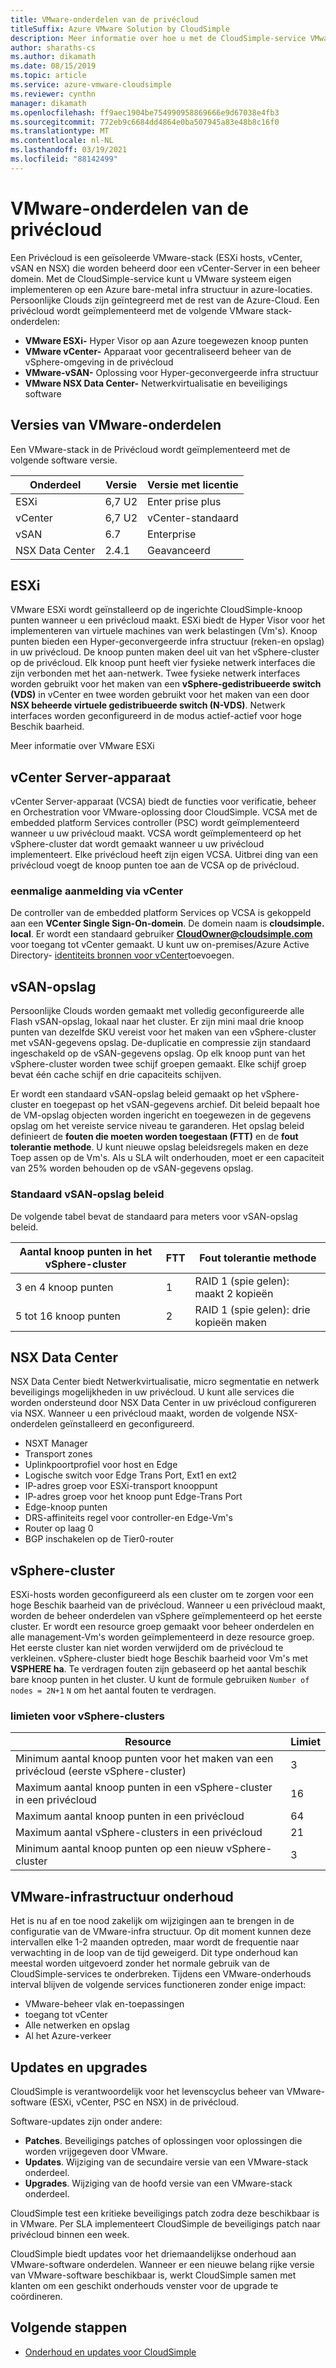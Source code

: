 ```yaml
---
title: VMware-onderdelen van de privécloud
titleSuffix: Azure VMware Solution by CloudSimple
description: Meer informatie over hoe u met de CloudSimple-service VMware systeem eigen kunt implementeren in azure-locaties. Persoonlijke Clouds zijn geïntegreerd met de rest van de Azure-Cloud.
author: sharaths-cs
ms.author: dikamath
ms.date: 08/15/2019
ms.topic: article
ms.service: azure-vmware-cloudsimple
ms.reviewer: cynthn
manager: dikamath
ms.openlocfilehash: ff9aec1904be754990958869666e9d67038e4fb3
ms.sourcegitcommit: 772eb9c6684dd4864e0ba507945a83e48b8c16f0
ms.translationtype: MT
ms.contentlocale: nl-NL
ms.lasthandoff: 03/19/2021
ms.locfileid: "88142499"
---
```

# <a name="private-cloud-vmware-components"></a>VMware-onderdelen van de privécloud

Een Privécloud is een geïsoleerde VMware-stack (ESXi hosts, vCenter, vSAN en NSX) die worden beheerd door een vCenter-Server in een beheer domein.  Met de CloudSimple-service kunt u VMware systeem eigen implementeren op een Azure bare-metal infra structuur in azure-locaties.  Persoonlijke Clouds zijn geïntegreerd met de rest van de Azure-Cloud.  Een privécloud wordt geïmplementeerd met de volgende VMware stack-onderdelen:

* **VMware ESXi-** Hyper Visor op aan Azure toegewezen knoop punten
* **VMware vCenter-** Apparaat voor gecentraliseerd beheer van de vSphere-omgeving in de privécloud
* **VMware-vSAN-** Oplossing voor Hyper-geconvergeerde infra structuur
* **VMware NSX Data Center-** Netwerkvirtualisatie en beveiligings software  

## <a name="vmware-component-versions"></a>Versies van VMware-onderdelen

Een VMware-stack in de Privécloud wordt geïmplementeerd met de volgende software versie.

| Onderdeel | Versie | Versie met licentie |
|-----------|---------|------------------|
| ESXi | 6,7 U2 | Enter prise plus |
| vCenter | 6,7 U2 | vCenter-standaard |
| vSAN | 6.7 | Enterprise |
| NSX Data Center | 2.4.1 | Geavanceerd |

## <a name="esxi"></a>ESXi

VMware ESXi wordt geïnstalleerd op de ingerichte CloudSimple-knoop punten wanneer u een privécloud maakt.  ESXi biedt de Hyper Visor voor het implementeren van virtuele machines van werk belastingen (Vm's).  Knoop punten bieden een Hyper-geconvergeerde infra structuur (reken-en opslag) in uw privécloud.  De knoop punten maken deel uit van het vSphere-cluster op de privécloud.  Elk knoop punt heeft vier fysieke netwerk interfaces die zijn verbonden met het aan-netwerk.  Twee fysieke netwerk interfaces worden gebruikt voor het maken van een **vSphere-gedistribueerde switch (VDS)** in vCenter en twee worden gebruikt voor het maken van een door **NSX beheerde virtuele gedistribueerde switch (N-VDS)**.  Netwerk interfaces worden geconfigureerd in de modus actief-actief voor hoge Beschik baarheid.

Meer informatie over VMware ESXi

## <a name="vcenter-server-appliance"></a>vCenter Server-apparaat

vCenter Server-apparaat (VCSA) biedt de functies voor verificatie, beheer en Orchestration voor VMware-oplossing door CloudSimple. VCSA met de embedded platform Services controller (PSC) wordt geïmplementeerd wanneer u uw privécloud maakt.  VCSA wordt geïmplementeerd op het vSphere-cluster dat wordt gemaakt wanneer u uw privécloud implementeert.  Elke privécloud heeft zijn eigen VCSA.  Uitbrei ding van een privécloud voegt de knoop punten toe aan de VCSA op de privécloud.

### <a name="vcenter-single-sign-on"></a>eenmalige aanmelding via vCenter

De controller van de embedded platform Services op VCSA is gekoppeld aan een **VCenter Single Sign-On-domein**.  De domein naam is **cloudsimple. local**.  Er wordt een standaard gebruiker **CloudOwner@cloudsimple.com** voor toegang tot vCenter gemaakt.  U kunt uw on-premises/Azure Active Directory- [identiteits bronnen voor vCenter](set-vcenter-identity.md)toevoegen.

## <a name="vsan-storage"></a>vSAN-opslag

Persoonlijke Clouds worden gemaakt met volledig geconfigureerde alle Flash vSAN-opslag, lokaal naar het cluster.  Er zijn mini maal drie knoop punten van dezelfde SKU vereist voor het maken van een vSphere-cluster met vSAN-gegevens opslag.  De-duplicatie en compressie zijn standaard ingeschakeld op de vSAN-gegevens opslag.  Op elk knoop punt van het vSphere-cluster worden twee schijf groepen gemaakt. Elke schijf groep bevat één cache schijf en drie capaciteits schijven.

Er wordt een standaard vSAN-opslag beleid gemaakt op het vSphere-cluster en toegepast op het vSAN-gegevens archief.  Dit beleid bepaalt hoe de VM-opslag objecten worden ingericht en toegewezen in de gegevens opslag om het vereiste service niveau te garanderen.  Het opslag beleid definieert de **fouten die moeten worden toegestaan (FTT)** en de **fout tolerantie methode**.  U kunt nieuwe opslag beleidsregels maken en deze Toep assen op de Vm's. Als u SLA wilt onderhouden, moet er een capaciteit van 25% worden behouden op de vSAN-gegevens opslag.  

### <a name="default-vsan-storage-policy"></a>Standaard vSAN-opslag beleid

De volgende tabel bevat de standaard para meters voor vSAN-opslag beleid.

| Aantal knoop punten in het vSphere-cluster | FTT | Fout tolerantie methode |
|------------------------------------|-----|--------------------------|
| 3 en 4 knoop punten | 1 | RAID 1 (spie gelen): maakt 2 kopieën |
| 5 tot 16 knoop punten | 2 | RAID 1 (spie gelen): drie kopieën maken |

## <a name="nsx-data-center"></a>NSX Data Center

NSX Data Center biedt Netwerkvirtualisatie, micro segmentatie en netwerk beveiligings mogelijkheden in uw privécloud.  U kunt alle services die worden ondersteund door NSX Data Center in uw privécloud configureren via NSX.  Wanneer u een privécloud maakt, worden de volgende NSX-onderdelen geïnstalleerd en geconfigureerd.

* NSXT Manager
* Transport zones
* Uplinkpoortprofiel voor host en Edge
* Logische switch voor Edge Trans Port, Ext1 en ext2
* IP-adres groep voor ESXi-transport knooppunt
* IP-adres groep voor het knoop punt Edge-Trans Port
* Edge-knoop punten
* DRS-affiniteits regel voor controller-en Edge-Vm's
* Router op laag 0
* BGP inschakelen op de Tier0-router

## <a name="vsphere-cluster"></a>vSphere-cluster

ESXi-hosts worden geconfigureerd als een cluster om te zorgen voor een hoge Beschik baarheid van de privécloud.  Wanneer u een privécloud maakt, worden de beheer onderdelen van vSphere geïmplementeerd op het eerste cluster.  Er wordt een resource groep gemaakt voor beheer onderdelen en alle management-Vm's worden geïmplementeerd in deze resource groep. Het eerste cluster kan niet worden verwijderd om de privécloud te verkleinen.  vSphere-cluster biedt hoge Beschik baarheid voor Vm's met **VSPHERE ha**.  Te verdragen fouten zijn gebaseerd op het aantal beschik bare knoop punten in het cluster.  U kunt de formule gebruiken ```Number of nodes = 2N+1``` ```N``` om het aantal fouten te verdragen.

### <a name="vsphere-cluster-limits"></a>limieten voor vSphere-clusters

| Resource | Limiet |
|----------|-------|
| Minimum aantal knoop punten voor het maken van een privécloud (eerste vSphere-cluster) | 3 |
| Maximum aantal knoop punten in een vSphere-cluster in een privécloud | 16 |
| Maximum aantal knoop punten in een privécloud | 64 |
| Maximum aantal vSphere-clusters in een privécloud | 21 |
| Minimum aantal knoop punten op een nieuw vSphere-cluster | 3 |

## <a name="vmware-infrastructure-maintenance"></a>VMware-infrastructuur onderhoud

Het is nu af en toe nood zakelijk om wijzigingen aan te brengen in de configuratie van de VMware-infra structuur. Op dit moment kunnen deze intervallen elke 1-2 maanden optreden, maar wordt de frequentie naar verwachting in de loop van de tijd geweigerd. Dit type onderhoud kan meestal worden uitgevoerd zonder het normale gebruik van de CloudSimple-services te onderbreken. Tijdens een VMware-onderhouds interval blijven de volgende services functioneren zonder enige impact:

* VMware-beheer vlak en-toepassingen
* toegang tot vCenter
* Alle netwerken en opslag
* Al het Azure-verkeer

## <a name="updates-and-upgrades"></a>Updates en upgrades

CloudSimple is verantwoordelijk voor het levenscyclus beheer van VMware-software (ESXi, vCenter, PSC en NSX) in de privécloud.

Software-updates zijn onder andere:

* **Patches**. Beveiligings patches of oplossingen voor oplossingen die worden vrijgegeven door VMware.
* **Updates**. Wijziging van de secundaire versie van een VMware-stack onderdeel.
* **Upgrades**. Wijziging van de hoofd versie van een VMware-stack onderdeel.

CloudSimple test een kritieke beveiligings patch zodra deze beschikbaar is in VMware. Per SLA implementeert CloudSimple de beveiligings patch naar privécloud binnen een week.

CloudSimple biedt updates voor het driemaandelijkse onderhoud aan VMware-software onderdelen. Wanneer er een nieuwe belang rijke versie van VMware-software beschikbaar is, werkt CloudSimple samen met klanten om een geschikt onderhouds venster voor de upgrade te coördineren.  

## <a name="next-steps"></a>Volgende stappen

* [Onderhoud en updates voor CloudSimple](cloudsimple-maintenance-updates.md)
